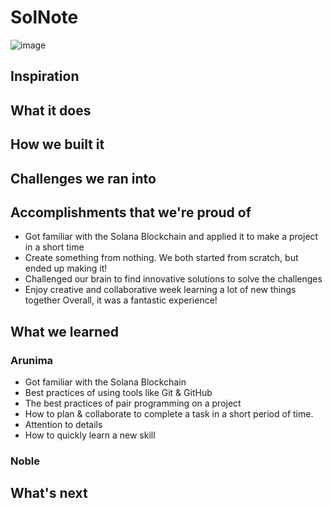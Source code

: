 # SolNote
![image](https://user-images.githubusercontent.com/62856848/191882587-90dfed26-77fa-4a4a-87c2-4644d941853b.png)

## Inspiration

## What it does

## How we built it

## Challenges we ran into

## Accomplishments that we're proud of
- Got familiar with the Solana Blockchain and applied it to make a project in a short time
- Create something from nothing. We both started from scratch, but ended up making it!
- Challenged our brain to find innovative solutions to solve the challenges
- Enjoy creative and collaborative week learning a lot of new things together
Overall, it was a fantastic experience!

## What we learned

### Arunima
- Got familiar with the Solana Blockchain
- Best practices of using tools like Git & GitHub
- The best practices of pair programming on a project
- How to plan & collaborate to complete a task in a short period of time.
- Attention to details
- How to quickly learn a new skill
### Noble

## What's next
